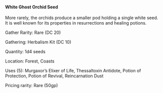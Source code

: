 #### White Ghost Orchid Seed 
More rarely, the orchids produce a smaller pod holding a single white seed. It is well known for its properties in resurrections and healing potions. 

Gather Rarity: Rare (DC 20)

Gathering: Herbalism Kit (DC 10)

Quantity: 1d4 seeds

Location: Forest, Coasts

Uses (5): Murgaxor’s Elixer of Life, Thessaltoxin Antidote, Potion of Protection, Potion of Revival, Reincarnation Dust

Pricing rarity: Rare (50gp)
